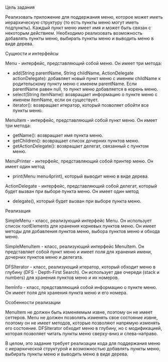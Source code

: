 Цель задания

Реализовать приложение для поддержания меню, которое может иметь иерархическую структуру (то есть пункты меню могут иметь подпункты). Каждый пункт меню имеет имя и может быть связан с некоторым действием. Необходимо реализовать возможность добавлять пункты меню, выбирать пункты меню и выводить меню в виде дерева.

Сущности и интерфейсы

Menu - интерфейс, представляющий собой меню. Он имеет три метода:
- add(String parentName, String childName, ActionDelegate actionDelegate): добавляет новый пункт меню с именем childName к родительскому пункту меню с именем parentName. Если parentName равен null, то пункт меню добавляется в корень меню.
- select(String itemName): возвращает информацию о пункте меню с именем itemName, если он существует.
- iterator(): возвращает итератор, который позволяет обойти все пункты меню.

MenuItem - интерфейс, представляющий собой пункт меню. Он имеет три метода:
- getName(): возвращает имя пункта меню.
- getChildren(): возвращает список дочерних пунктов меню.
- getActionDelegate(): возвращает делегат, связанный с пунктом меню.

MenuPrinter - интерфейс, представляющий собой принтер меню. Он имеет один метод
- print(Menu menu4print), который выводит меню в виде дерева.

ActionDelegate - интерфейс, представляющий собой делегат, который будет вызван при выборе пункта меню. Он имеет один метод 
- delegate(), который будет вызван при выборе пункта меню.

Реализация

SimpleMenu - класс, реализующий интерфейс Menu. 
Он использует список rootElements для хранения корневых пунктов меню. 
Он имеет методы для добавления пунктов меню, выбора пунктов меню и обхода меню.

SimpleMenuItem - класс, реализующий интерфейс MenuItem. 
Он представляет собой пункт меню и имеет поля для хранения имени, дочерних пунктов меню и делегата.

DFSIterator - класс, реализующий итератор, 
который обходит меню в глубину (DFS - Depth-First Search). 
Он использует две очереди (stack и numbers) для хранения пунктов меню и их номеров.

ItemInfo - класс, представляющий собой информацию о пункте меню. 
Он имеет поля для хранения пункта меню и его номера.

Особенности реализации

MenuItem не должен быть изменяемым извне, поэтому он не имеет сеттеров.
Menu не должен позволять изменять свое состояние извне, поэтому он не имеет методов, которые позволяют напрямую изменять его состояние.
DFSIterator обходит меню в глубину, но с модификацией, которая позволяет читать пункты меню сверху-вниз и слева-направо.

В целом, это задание требует реализации кода для поддержания меню с иерархической структурой и возможностью добавлять пункты меню, выбирать пункты меню и выводить меню в виде дерева.
